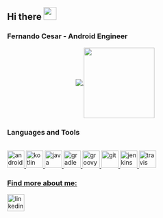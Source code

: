 ## Hi there <img src="https://raw.githubusercontent.com/iampavangandhi/iampavangandhi/master/gifs/Hi.gif" width="30px"></h2>

### Fernando Cesar - Android Engineer

<p align="center">
  <a href="https://github.com/anuraghazra/github-readme-stats">
    <img
      align="center"
      src="https://github-readme-stats.vercel.app/api/top-langs/?username=fernandocs&layout=compact"
    />
  </a>
  <a href="https://github.com/anuraghazra/github-readme-stats">
    <img
      align="center"
      height="165"
      src="https://github-readme-stats.vercel.app/api?username=fernandocs&count_private=true&show_icons=true&custom_title=Github%20Status&hide=issues"
    />
  </a>
</p>

<!--
**fernandocs/fernandocs** is a ✨ _special_ ✨ repository because its `README.md` (this file) appears on your GitHub profile.

Here are some ideas to get you started:

- 🔭 I’m currently working on ...
- 🌱 I’m currently learning ...
- 👯 I’m looking to collaborate on ...
- 🤔 I’m looking for help with ...
- 💬 Ask me about ...
- 📫 How to reach me: ...
- 😄 Pronouns: ...
- ⚡ Fun fact: ...
-->

### Languages and Tools

<br/>
<a href="https://www.android.com/" target="_blank">
    <img
      src="https://www.vectorlogo.zone/logos/android/android-ar21.svg"
      alt="android"
      width="auto"
      height="40"
    />
  
<a href="https://kotlinlang.org/" target="_blank">
    <img
      src="https://www.vectorlogo.zone/logos/kotlinlang/kotlinlang-ar21.svg"
      alt="kotlin"
      width="auto"
      height="40"
    />
 
<a href="https://docs.oracle.com/javase" target="_blank">
    <img
      src="https://www.vectorlogo.zone/logos/java/java-ar21.svg"
      alt="java"
      width="auto"
      height="40"
    />
  
<a href="https://gradle.org/" target="_blank">
    <img
      src="https://www.vectorlogo.zone/logos/gradle/gradle-ar21.svg"
      alt="gradle"
      width="auto"
      height="40"
    />
  
<a href="https://groovy-lang.org/" target="_blank">
    <img
      src="https://www.vectorlogo.zone/logos/groovy-lang/groovy-lang-ar21.svg"
      alt="groovy"
      width="auto"
      height="40"
    />

<a href="https://git-scm.com/" target="_blank">
    <img
      src="https://www.vectorlogo.zone/logos/git-scm/git-scm-ar21.svg"
      alt="git"
      width="auto"
      height="40"
    />
  
<a href="https://www.jenkins.io" target="_blank">
    <img
      src="https://www.vectorlogo.zone/logos/jenkins/jenkins-ar21.svg"
      alt="jenkins"
      width="auto"
      height="40"
    />
  
<a href="https://travis-ci.org/" target="_blank">
    <img
      src="https://www.vectorlogo.zone/logos/travis-ci/travis-ci-ar21.svg"
      alt="travis"
      width="auto"
      height="40"
    />

### Find more about me:
<a href="https://www.linkedin.com/in/fernandocs/" target="_blank">
    <img
      src="https://www.vectorlogo.zone/logos/linkedin/linkedin-ar21.svg"
      alt="linkedin"
      width="auto"
      height="40"
    />
